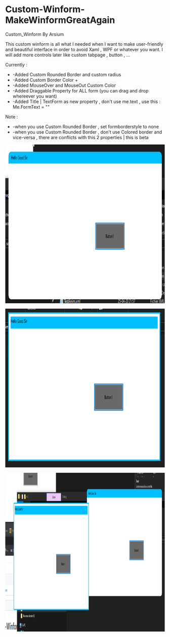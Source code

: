 # Custom-Winform-MakeWinformGreatAgain
Custom_Winform By Arsium

This custom winform is all what I needed when I want to make user-friendly and beautiful interface in order to avoid Xaml , WPF or whatever you want. I will add more controls later like custom tabpage ,  button , ...

Currently :


* -Added Custom Rounded Border and custom radius
* -Added Custom Border Color + 
* -Added MouseOver and MouseOut Custom Color
* -Added Draggable Property for ALL form (you can drag and drop whereever you want)
* -Added Title | TextForm as new property , don't use me.text , use this : Me.FormText = ""


Note : 
* -when you use Custom Rounded Border , set formborderstyle to none
* -when you use Custom Rounded Border ,  don't use Colored border and vice-versa , there are conflicts with this 2 properties | this is beta


<a href="https://raw.githubusercontent.com/arsium/Custom-Winform-MakeWinformGreatAgain/master/S_1.png"><img src="https://raw.githubusercontent.com/arsium/Custom-Winform-MakeWinformGreatAgain/master/S_1.png"  height="500px" width="700px"/></a>

<a href="https://raw.githubusercontent.com/arsium/Custom-Winform-MakeWinformGreatAgain/master/S_2.png"><img src="https://raw.githubusercontent.com/arsium/Custom-Winform-MakeWinformGreatAgain/master/S_2.png"  height="500px" width="700px"/></a>

<a href="https://raw.githubusercontent.com/arsium/Custom-Winform-MakeWinformGreatAgain/master/S_3.png"><img src="https://raw.githubusercontent.com/arsium/Custom-Winform-MakeWinformGreatAgain/master/S_3.png"  height="500px" width="1000px"/></a>
